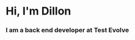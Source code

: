 <center>
<h1 align="left">Hi, I'm Dillon</h1>
<h3 align="left">I am a back end developer at Test Evolve</h3>

<div align="left">
  

</div>

